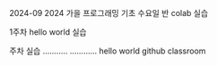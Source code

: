 2024-09
2024 가을 프로그래밍 기초 수요일 반 colab 실습

1주차 hello world 실습

 주차 실습
 ...........  ............
 hello world
 github classroom